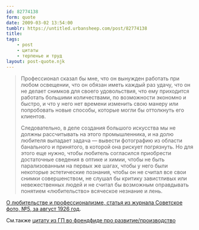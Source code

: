 ```yaml
---
id: 82774138
form: quote
date: 2009-03-02 13:54:00
tumblr: https://untitled.urbansheep.com/post/82774138
title: 
tags:
    - post
    - цитаты
    - терпенье и труд
layout: post-quote.njk
---
```


<blockquote>
<p>Профессионал сказал бы мне, что он вынужден работать при любом освещении, что он обязан иметь каждый раз удачу, что он не делает снимков для своего удовольствия, что ему приходится работать большими количествами, по возможности экономно и быстро, и что у него нет времени изменить свою манеру или попробовать новые способы, которые могли бы оттолкнуть его клиентов.</p>

<p>Следовательно, в деле создания большого искусства мы не должны рассчитывать на этого промышленника, и на долю любителя выпадает задача — вывести фотографию из области банального и принятого, в которой она рискует погрязнуть. Но для этого еще нужно, чтобы любитель согласился приобрести достаточные сведения в оптике и химии, чтобы не быть парализованным на первых же шагах, чтобы у него были некоторые эстетические познания, чтобы он не считал все свои снимки совершенством, не слушал бы критику завистливых или невежественных людей и не считал бы возможным оправдывать понятием «любительство» всяческое незнание и лень.</p>
</blockquote>

<p><a href="http://genina-jena.livejournal.com/56069.html">О любительстве и профессионализме, статья из журнала Советское фото, №5, за август 1926 год</a>.</p>
<p>См.также <a href="http://friendfeed.com/e/fa264be5-4d44-dc36-dd31-11a4181174df">цитату из ГП во френдфиде про развитие/производство</a></p>
